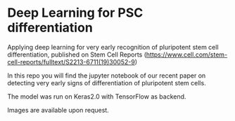 # Deep Learning for PSC differentiation

Applying deep learning for very early recognition of pluripotent stem cell differentiation, published on Stem Cell Reports (https://www.cell.com/stem-cell-reports/fulltext/S2213-6711(19)30052-9)


In this repo you will find the jupyter notebook of our recent paper on detecting very early signs of differentiation of pluripotent stem cells. 

The model was run on Keras2.0 with TensorFlow as backend. 

Images are available upon request. 



